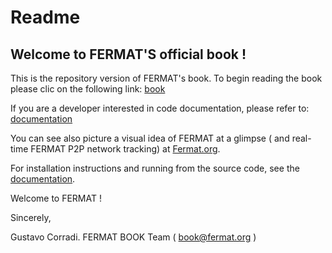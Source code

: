 Readme
========= 

Welcome to FERMAT'S  official book ! 
------------------------------------

This is the repository version of FERMAT's book.
To begin reading the book please clic on the following link:
[book](https://github.com/bitDubai/fermat/blob/master/fermat-book/book-intro.asciidoc)

If you are a developer interested in code documentation, please refer to: 
[documentation](https://github.com/bitDubai/fermat/tree/master/fermat-documentation)

You can see also picture a visual idea of FERMAT at a glimpse ( and real-time FERMAT P2P network tracking) at 
[Fermat.org](http://www.fermat.org).


For installation instructions and running from the source code, see the [documentation](https://github.com/bitDubai/fermat/blob/master/CONTRIBUTING.md).

Welcome to FERMAT !

Sincerely, 

Gustavo Corradi. 
FERMAT BOOK Team
( book@fermat.org ) 

